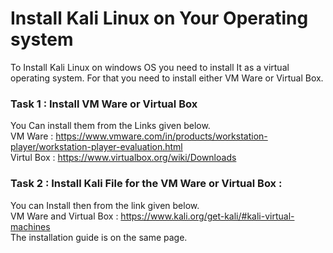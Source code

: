 # Install Kali Linux on Your Operating system

To Install Kali Linux on windows OS you need to install It as a virtual operating system. For that you need to install either VM Ware or Virtual Box. <br>

### Task 1 : Install VM Ware or Virtual Box

You Can install them from the Links given below. <br>
VM Ware : https://www.vmware.com/in/products/workstation-player/workstation-player-evaluation.html
<br>
Virtul Box : https://www.virtualbox.org/wiki/Downloads
<br>

### Task 2 : Install Kali File for the VM Ware or Virtual Box :

You can Install then from the link given below. <br>
VM Ware and Virtual Box : https://www.kali.org/get-kali/#kali-virtual-machines
<br>
The installation guide is on the same page.